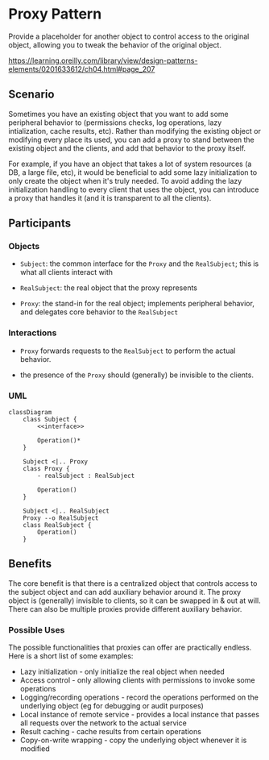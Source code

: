 # Proxy Pattern

Provide a placeholder for another object to control access to the original object,
allowing you to tweak the behavior of the original object.

https://learning.oreilly.com/library/view/design-patterns-elements/0201633612/ch04.html#page_207


## Scenario

Sometimes you have an existing object that you want to add some peripheral behavior to
(permissions checks, log operations, lazy intialization, cache results, etc). Rather than
modifying the existing object or modifying every place its used, you can add a proxy
to stand between the existing object and the clients, and add that behavior to the proxy itself.

For example, if you have an object that takes a lot of system resources (a DB, a large file, 
etc), it would be beneficial to add some lazy initialization to only create the object when
it's truly needed. To avoid adding the lazy initialization handling to every client that uses
the object, you can introduce a proxy that handles it (and it is transparent to all the clients).


## Participants

### Objects

- `Subject`: the common interface for the `Proxy` and the `RealSubject`; this is what
all clients interact with

- `RealSubject`: the real object that the proxy represents

- `Proxy`: the stand-in for the real object; implements peripheral behavior, and delegates
core behavior to the `RealSubject`


### Interactions

- `Proxy` forwards requests to the `RealSubject` to perform the actual behavior.

- the presence of the `Proxy` should (generally) be invisible to the clients.


### UML

```mermaid
classDiagram
    class Subject {
        <<interface>>

        Operation()*
    }

    Subject <|.. Proxy
    class Proxy {
        - realSubject : RealSubject

        Operation()
    }

    Subject <|.. RealSubject
    Proxy --o RealSubject
    class RealSubject {
        Operation()
    }
```


## Benefits

The core benefit is that there is a centralized object that controls access to
the subject object and can add auxiliary behavior around it. The proxy object is
(generally) invisible to clients, so it can be swapped in & out at will. There can
also be multiple proxies provide different auxiliary behavior.

### Possible Uses

The possible functionalities that proxies can offer are practically endless. Here
is a short list of some examples:

- Lazy initialization - only initialize the real object when needed
- Access control - only allowing clients with permissions to invoke some operations
- Logging/recording operations - record the operations performed on the underlying
object (eg for debugging or audit purposes)
- Local instance of remote service - provides a local instance that passes all
requests over the network to the actual service
- Result caching - cache results from certain operations
- Copy-on-write wrapping - copy the underlying object whenever it is modified
